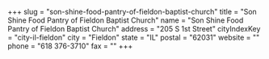 +++
slug = "son-shine-food-pantry-of-fieldon-baptist-church"
title = "Son Shine Food Pantry of Fieldon Baptist Church"
name = "Son Shine Food Pantry of Fieldon Baptist Church"
address = "205 S 1st Street"
cityIndexKey = "city-il-fieldon"
city = "Fieldon"
state = "IL"
postal = "62031"
website = ""
phone = "618 376-3710"
fax = ""
+++

